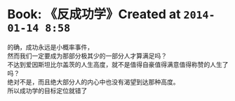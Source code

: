 # Book: 《反成功学》Created at `2014-01-14 8:58`

的确，成功永远是小概率事件，  
然而我们一定要成为那部分极其少的一部分人才算满足吗？  
不达到爱因斯坦比尔盖茨的人生高度，就不是值得自豪值得满意值得称赞的人生了吗？  
绝对不是，而且绝大部分人的内心中也没有渴望到达那种高度。  
所以成功学的目标定位就错了  